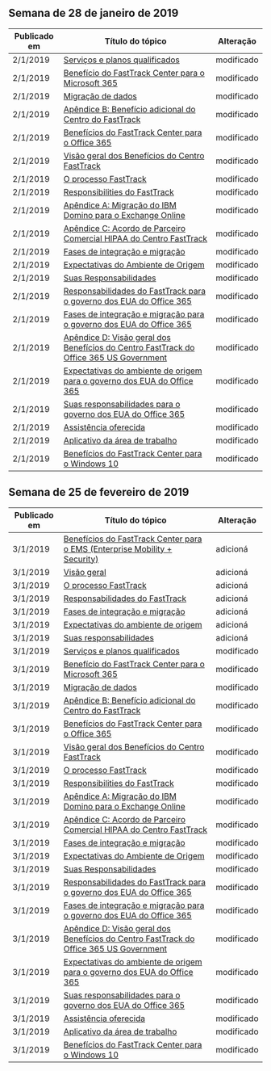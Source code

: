<!-- This file is generated automatically each week. Changes made to this file will be overwritten.-->




## <a name="week-of-january-28-2019"></a>Semana de 28 de janeiro de 2019


| Publicado em |Título do tópico | Alteração |
|------|------------|--------|
| 2/1/2019 | [Serviços e planos qualificados](/FastTrack/m365-eligible-services-and-plans) | modificado |
| 2/1/2019 | [Benefício do FastTrack Center para o Microsoft 365](/FastTrack/m365-fasttrack-benefit-overview) | modificado |
| 2/1/2019 | [Migração de dados](/FastTrack/o365-data-migration) | modificado |
| 2/1/2019 | [Apêndice B: Benefício adicional do Centro do FastTrack](/FastTrack/o365-fasttrack-additional-benefits) | modificado |
| 2/1/2019 | [Benefícios do FastTrack Center para o Office 365](/FastTrack/o365-fasttrack-benefit-for-office-365) | modificado |
| 2/1/2019 | [Visão geral dos Benefícios do Centro FastTrack](/FastTrack/o365-fasttrack-benefit-overview) | modificado |
| 2/1/2019 | [O processo FastTrack](/FastTrack/o365-fasttrack-process) | modificado |
| 2/1/2019 | [Responsibilities do FastTrack](/FastTrack/o365-fasttrack-responsibilities) | modificado |
| 2/1/2019 | [Apêndice A: Migração do IBM Domino para o Exchange Online](/FastTrack/o365-from-ibm-domino-to-exchange-online) | modificado |
| 2/1/2019 | [Apêndice C: Acordo de Parceiro Comercial HIPAA do Centro FastTrack](/FastTrack/o365-hipaa-business-associate-agreement) | modificado |
| 2/1/2019 | [Fases de integração e migração](/FastTrack/o365-onboarding-and-migration) | modificado |
| 2/1/2019 | [Expectativas do Ambiente de Origem](/FastTrack/o365-source-environment-expectations) | modificado |
| 2/1/2019 | [Suas Responsabilidades](/FastTrack/o365-your-responsibilities) | modificado |
| 2/1/2019 | [Responsabilidades do FastTrack para o governo dos EUA do Office 365](/FastTrack/us-gov-appendix-fasttrack-responsibilities) | modificado |
| 2/1/2019 | [Fases de integração e migração para o governo dos EUA do Office 365](/FastTrack/us-gov-appendix-onboarding-and-migration) | modificado |
| 2/1/2019 | [Apêndice D: Visão geral dos Benefícios do Centro FastTrack do Office 365 US Government](/FastTrack/us-gov-appendix-overview) | modificado |
| 2/1/2019 | [Expectativas do ambiente de origem para o governo dos EUA do Office 365](/FastTrack/us-gov-appendix-source-environment-expectations) | modificado |
| 2/1/2019 | [Suas responsabilidades para o governo dos EUA do Office 365](/FastTrack/us-gov-appendix-your-responsibilities) | modificado |
| 2/1/2019 | [Assistência oferecida](/FastTrack/win-10-daa-assistance-offered) | modificado |
| 2/1/2019 | [Aplicativo da área de trabalho](/FastTrack/win-10-desktop-app-assure) | modificado |
| 2/1/2019 | [Benefícios do FastTrack Center para o Windows 10](/FastTrack/win-10-fasttrack-benefit-for-windows-10) | modificado |


## <a name="week-of-february-25-2019"></a>Semana de 25 de fevereiro de 2019


| Publicado em |Título do tópico | Alteração |
|------|------------|--------|
| 3/1/2019 | [Benefícios do FastTrack Center para o EMS (Enterprise Mobility + Security)](/FastTrack/ems-fasttrack-benefit-for-ems) | adicioná |
| 3/1/2019 | [Visão geral](/FastTrack/ems-fasttrack-benefit-overview) | adicioná |
| 3/1/2019 | [O processo FastTrack](/FastTrack/ems-fasttrack-process) | adicioná |
| 3/1/2019 | [Responsabilidades do FastTrack](/FastTrack/ems-fasttrack-responsibilities) | adicioná |
| 3/1/2019 | [Fases de integração e migração](/FastTrack/ems-onboarding-phases) | adicioná |
| 3/1/2019 | [Expectativas do ambiente de origem](/FastTrack/ems-source-environment-expectations) | adicioná |
| 3/1/2019 | [Suas responsabilidades](/FastTrack/ems-your-responsibilities) | adicioná |
| 3/1/2019 | [Serviços e planos qualificados](/FastTrack/m365-eligible-services-and-plans) | modificado |
| 3/1/2019 | [Benefício do FastTrack Center para o Microsoft 365](/FastTrack/m365-fasttrack-benefit-overview) | modificado |
| 3/1/2019 | [Migração de dados](/FastTrack/o365-data-migration) | modificado |
| 3/1/2019 | [Apêndice B: Benefício adicional do Centro do FastTrack](/FastTrack/o365-fasttrack-additional-benefits) | modificado |
| 3/1/2019 | [Benefícios do FastTrack Center para o Office 365](/FastTrack/o365-fasttrack-benefit-for-office-365) | modificado |
| 3/1/2019 | [Visão geral dos Benefícios do Centro FastTrack](/FastTrack/o365-fasttrack-benefit-overview) | modificado |
| 3/1/2019 | [O processo FastTrack](/FastTrack/o365-fasttrack-process) | modificado |
| 3/1/2019 | [Responsibilities do FastTrack](/FastTrack/o365-fasttrack-responsibilities) | modificado |
| 3/1/2019 | [Apêndice A: Migração do IBM Domino para o Exchange Online](/FastTrack/o365-from-ibm-domino-to-exchange-online) | modificado |
| 3/1/2019 | [Apêndice C: Acordo de Parceiro Comercial HIPAA do Centro FastTrack](/FastTrack/o365-hipaa-business-associate-agreement) | modificado |
| 3/1/2019 | [Fases de integração e migração](/FastTrack/o365-onboarding-and-migration) | modificado |
| 3/1/2019 | [Expectativas do Ambiente de Origem](/FastTrack/o365-source-environment-expectations) | modificado |
| 3/1/2019 | [Suas Responsabilidades](/FastTrack/o365-your-responsibilities) | modificado |
| 3/1/2019 | [Responsabilidades do FastTrack para o governo dos EUA do Office 365](/FastTrack/us-gov-appendix-fasttrack-responsibilities) | modificado |
| 3/1/2019 | [Fases de integração e migração para o governo dos EUA do Office 365](/FastTrack/us-gov-appendix-onboarding-and-migration) | modificado |
| 3/1/2019 | [Apêndice D: Visão geral dos Benefícios do Centro FastTrack do Office 365 US Government](/FastTrack/us-gov-appendix-overview) | modificado |
| 3/1/2019 | [Expectativas do ambiente de origem para o governo dos EUA do Office 365](/FastTrack/us-gov-appendix-source-environment-expectations) | modificado |
| 3/1/2019 | [Suas responsabilidades para o governo dos EUA do Office 365](/FastTrack/us-gov-appendix-your-responsibilities) | modificado |
| 3/1/2019 | [Assistência oferecida](/FastTrack/win-10-daa-assistance-offered) | modificado |
| 3/1/2019 | [Aplicativo da área de trabalho](/FastTrack/win-10-desktop-app-assure) | modificado |
| 3/1/2019 | [Benefícios do FastTrack Center para o Windows 10](/FastTrack/win-10-fasttrack-benefit-for-windows-10) | modificado |
